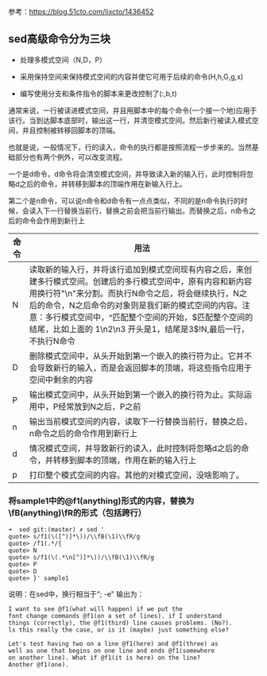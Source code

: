 参考：https://blog.51cto.com/lixcto/1436452
## sed高级命令分为三块

* 处理多模式空间（N,D，P）

* 采用保持空间来保持模式空间的内容并使它可用于后续的命令(H,h,G,g,x)

* 编写使用分支和条件指令的脚本来更改控制了(:,b,t)

通常来说，一行被读进模式空间，并且用脚本中的每个命令(一个接一个地)应用于该行。当到达脚本底部时，输出这一行，并清空模式空间。然后新行被读入模式空间，并且控制被转移回脚本的顶端。

也就是说，一般情况下，行的读入，命令的执行都是按照流程一步步来的。当然基础部分也有两个例外，可以改变流程。

一个是d命令，d命令将会清空模式空间，并导致读入新的输入行，此时控制将忽略d之后的命令，并转移到脚本的顶端作用在新输入行上。

第二个是n命令，可以说n命令和d命令有一点点类似，不同的是n命令执行的时候，会读入下一行替换当前行，替换之前会把当前行输出。而替换之后，n命令之后的命令会作用到新行上


| 命令 | 用法 |
| - | - |
| N | 读取新的输入行，并将该行追加到模式空间现有内容之后，来创建多行模式空间。创建后的多行模式空间中，原有内容和新内容用换行符"\n"来分割。而执行N命令之后，将会继续执行，N之后的命令，N之后命令的对象则是我们新的模式空间的内容。注意：多行模式空间中，^匹配整个空间的开始，$匹配整个空间的结尾，比如上面的 1\n2\n3 开头是1，结尾是3$!N,最后一行，不执行N命令 |
| D | 删除模式空间中，从头开始到第一个嵌入的换行符为止。它并不会导致新行的输入，而是会返回脚本的顶端，将这些指令应用于空间中剩余的内容 |
| P | 输出模式空间中，从头开始到第一个嵌入的换行符为止。实际运用中，P经常放到N之后，P之前 |
| n | 输出当前模式空间的内容，读取下一行替换当前行，替换之后，n命令之后的命令作用到新行上 |
| d | 情况模式空间，并导致新行的读入，此时控制将忽略d之后的命令，并转移到脚本的顶端，作用在新的输入行上 |
| p | 打印整个模式空间的内容。其他的对模式空间，没啥影响了。 |
### 将sample1中的@f1(anything)形式的内容，替换为\fB(anything)\fR的形式（包括跨行）


	➜  sed git:(master) ✗ sed '
	quote> s/f1(\([^)]*\))/\\fB(\1)\\fR/g
	quote> /f1(.*/{
	quote> N
	quote> s/f1(\(.*\n[^)]*\))/\\fB(\1)\\fR/g
	quote> P
	quote> D
	quote> }' sample1 
说明：在sed中，换行相当于“; -e"
输出为：
	
	


	I want to see @f1(what will happen) if we put the                             
	font change commands @f1(on a set of lines). if I understand                  
	things (correctly), the @f1(third) line causes problems. (No?).               
	ls this really the case, or is it (maybe) just something else?                
	
	Let's test having two on a line @f1(here) and @f1(three) as                    
	well as one that begins on one line and ends @f1(somewhere
	on another line). What if @f1(it is here) on the line?
	Another @f1(one).

